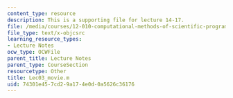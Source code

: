 ```yaml
---
content_type: resource
description: This is a supporting file for lecture 14-17.
file: /media/courses/12-010-computational-methods-of-scientific-programming-fall-2011/74301e457cd29a174e0d0a5626c36176_Lec03_movie.m
file_type: text/x-objcsrc
learning_resource_types:
- Lecture Notes
ocw_type: OCWFile
parent_title: Lecture Notes
parent_type: CourseSection
resourcetype: Other
title: Lec03_movie.m
uid: 74301e45-7cd2-9a17-4e0d-0a5626c36176
---
```

